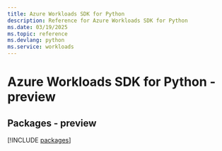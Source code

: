 ```yaml
---
title: Azure Workloads SDK for Python
description: Reference for Azure Workloads SDK for Python
ms.date: 03/19/2025
ms.topic: reference
ms.devlang: python
ms.service: workloads
---
```

# Azure Workloads SDK for Python - preview
## Packages - preview
[!INCLUDE [packages](workloads-index.md)]